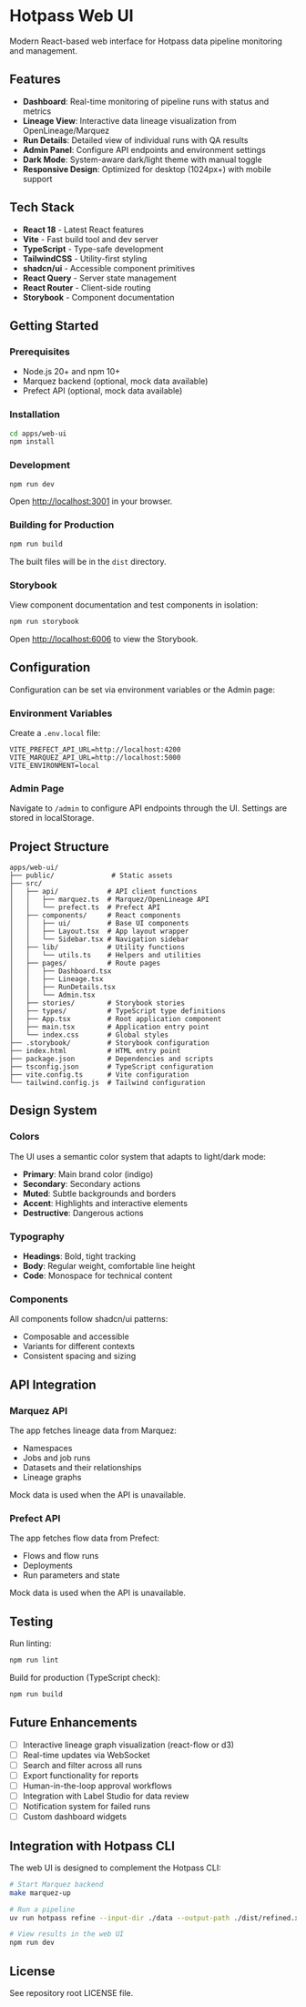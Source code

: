 # Hotpass Web UI

Modern React-based web interface for Hotpass data pipeline monitoring and management.

## Features

- **Dashboard**: Real-time monitoring of pipeline runs with status and metrics
- **Lineage View**: Interactive data lineage visualization from OpenLineage/Marquez
- **Run Details**: Detailed view of individual runs with QA results
- **Admin Panel**: Configure API endpoints and environment settings
- **Dark Mode**: System-aware dark/light theme with manual toggle
- **Responsive Design**: Optimized for desktop (1024px+) with mobile support

## Tech Stack

- **React 18** - Latest React features
- **Vite** - Fast build tool and dev server
- **TypeScript** - Type-safe development
- **TailwindCSS** - Utility-first styling
- **shadcn/ui** - Accessible component primitives
- **React Query** - Server state management
- **React Router** - Client-side routing
- **Storybook** - Component documentation

## Getting Started

### Prerequisites

- Node.js 20+ and npm 10+
- Marquez backend (optional, mock data available)
- Prefect API (optional, mock data available)

### Installation

```bash
cd apps/web-ui
npm install
```

### Development

```bash
npm run dev
```

Open [http://localhost:3001](http://localhost:3001) in your browser.

### Building for Production

```bash
npm run build
```

The built files will be in the `dist` directory.

### Storybook

View component documentation and test components in isolation:

```bash
npm run storybook
```

Open [http://localhost:6006](http://localhost:6006) to view the Storybook.

## Configuration

Configuration can be set via environment variables or the Admin page:

### Environment Variables

Create a `.env.local` file:

```env
VITE_PREFECT_API_URL=http://localhost:4200
VITE_MARQUEZ_API_URL=http://localhost:5000
VITE_ENVIRONMENT=local
```

### Admin Page

Navigate to `/admin` to configure API endpoints through the UI. Settings are stored in localStorage.

## Project Structure

```
apps/web-ui/
├── public/              # Static assets
├── src/
│   ├── api/            # API client functions
│   │   ├── marquez.ts  # Marquez/OpenLineage API
│   │   └── prefect.ts  # Prefect API
│   ├── components/     # React components
│   │   ├── ui/         # Base UI components
│   │   ├── Layout.tsx  # App layout wrapper
│   │   └── Sidebar.tsx # Navigation sidebar
│   ├── lib/            # Utility functions
│   │   └── utils.ts    # Helpers and utilities
│   ├── pages/          # Route pages
│   │   ├── Dashboard.tsx
│   │   ├── Lineage.tsx
│   │   ├── RunDetails.tsx
│   │   └── Admin.tsx
│   ├── stories/        # Storybook stories
│   ├── types/          # TypeScript type definitions
│   ├── App.tsx         # Root application component
│   ├── main.tsx        # Application entry point
│   └── index.css       # Global styles
├── .storybook/         # Storybook configuration
├── index.html          # HTML entry point
├── package.json        # Dependencies and scripts
├── tsconfig.json       # TypeScript configuration
├── vite.config.ts      # Vite configuration
└── tailwind.config.js  # Tailwind configuration
```

## Design System

### Colors

The UI uses a semantic color system that adapts to light/dark mode:

- **Primary**: Main brand color (indigo)
- **Secondary**: Secondary actions
- **Muted**: Subtle backgrounds and borders
- **Accent**: Highlights and interactive elements
- **Destructive**: Dangerous actions

### Typography

- **Headings**: Bold, tight tracking
- **Body**: Regular weight, comfortable line height
- **Code**: Monospace for technical content

### Components

All components follow shadcn/ui patterns:
- Composable and accessible
- Variants for different contexts
- Consistent spacing and sizing

## API Integration

### Marquez API

The app fetches lineage data from Marquez:

- Namespaces
- Jobs and job runs
- Datasets and their relationships
- Lineage graphs

Mock data is used when the API is unavailable.

### Prefect API

The app fetches flow data from Prefect:

- Flows and flow runs
- Deployments
- Run parameters and state

Mock data is used when the API is unavailable.

## Testing

Run linting:

```bash
npm run lint
```

Build for production (TypeScript check):

```bash
npm run build
```

## Future Enhancements

- [ ] Interactive lineage graph visualization (react-flow or d3)
- [ ] Real-time updates via WebSocket
- [ ] Search and filter across all runs
- [ ] Export functionality for reports
- [ ] Human-in-the-loop approval workflows
- [ ] Integration with Label Studio for data review
- [ ] Notification system for failed runs
- [ ] Custom dashboard widgets

## Integration with Hotpass CLI

The web UI is designed to complement the Hotpass CLI:

```bash
# Start Marquez backend
make marquez-up

# Run a pipeline
uv run hotpass refine --input-dir ./data --output-path ./dist/refined.xlsx

# View results in the web UI
npm run dev
```

## License

See repository root LICENSE file.
